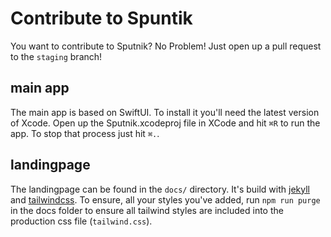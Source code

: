 # Contribute to Spuntik
You want to contribute to Sputnik? No Problem! Just open up a pull request to the `staging` branch!

## main app
The main app is based on SwiftUI. To install it you'll need the latest version of Xcode. Open up the Sputnik.xcodeproj file in XCode and hit `⌘R` to run the app. To stop that process just hit `⌘.`.

## landingpage
The landingpage can be found in the `docs/` directory. It's build with [jekyll](https://jekyllrb.com/) and [tailwindcss](https://tailwindcss.com/).
To ensure, all your styles you've added, run `npm run purge` in the docs folder to ensure all tailwind styles are included into the production css file (`tailwind.css`).


